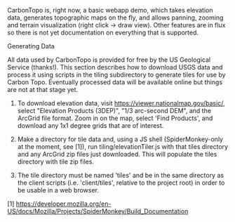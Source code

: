 
CarbonTopo is, right now, a basic webapp demo, which takes elevation data, generates topographic maps on the fly, and allows panning, zooming and terrain visualization (right click -> draw view).  Other features are in flux so there is not yet documentation on everything that is supported.

Generating Data

All data used by CarbonTopo is provided for free by the US Geological Service (thanks!).  This section describes how to download USGS data and process it using scripts in the tiling subdirectory to generate tiles for use by Carbon Topo.  Eventually processed data will be available online but things are not at that stage yet.

1. To download elevation data, visit https://viewer.nationalmap.gov/basic/, select "Elevation Products (3DEP)", "1/3 arc-second DEM", and the ArcGrid file format.  Zoom in on the map, select 'Find Products', and download any 1x1 degree grids that are of interest.

2. Make a directory for tile data and, using a JS shell (SpiderMonkey-only at the moment, see [1]), run tiling/elevationTiler.js with that tiles directory and any ArcGrid zip files just downloaded.  This will populate the tiles directory with tile zip files.

3. The tile directory must be named 'tiles' and be in the same directory as the client scripts (i.e. 'client/tiles', relative to the project root) in order to be usable in a web browser.

[1] https://developer.mozilla.org/en-US/docs/Mozilla/Projects/SpiderMonkey/Build_Documentation
